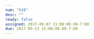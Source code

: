 ```yaml
---
num: "h18"
desc: ""
ready: false
assigned: 2017-09-07 11:00:00.00-7:00
due: 2017-09-13 15:00:00.00-7:00
---
```

